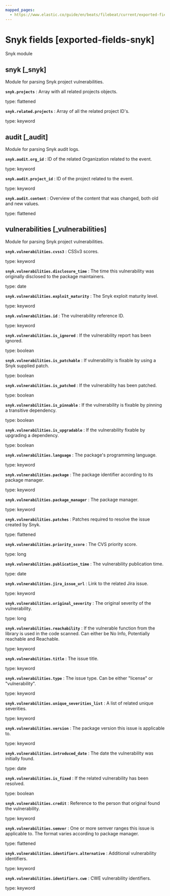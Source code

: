 ```yaml
---
mapped_pages:
  - https://www.elastic.co/guide/en/beats/filebeat/current/exported-fields-snyk.html
---
```


# Snyk fields [exported-fields-snyk]

Snyk module

## snyk [_snyk]

Module for parsing Snyk project vulnerabilities.

**`snyk.projects`**
:   Array with all related projects objects.

type: flattened


**`snyk.related.projects`**
:   Array of all the related project ID's.

type: keyword


## audit [_audit]

Module for parsing Snyk audit logs.

**`snyk.audit.org_id`**
:   ID of the related Organization related to the event.

type: keyword


**`snyk.audit.project_id`**
:   ID of the project related to the event.

type: keyword


**`snyk.audit.content`**
:   Overview of the content that was changed, both old and new values.

type: flattened


## vulnerabilities [_vulnerabilities]

Module for parsing Snyk project vulnerabilities.

**`snyk.vulnerabilities.cvss3`**
:   CSSv3 scores.

type: keyword


**`snyk.vulnerabilities.disclosure_time`**
:   The time this vulnerability was originally disclosed to the package maintainers.

type: date


**`snyk.vulnerabilities.exploit_maturity`**
:   The Snyk exploit maturity level.

type: keyword


**`snyk.vulnerabilities.id`**
:   The vulnerability reference ID.

type: keyword


**`snyk.vulnerabilities.is_ignored`**
:   If the vulnerability report has been ignored.

type: boolean


**`snyk.vulnerabilities.is_patchable`**
:   If vulnerability is fixable by using a Snyk supplied patch.

type: boolean


**`snyk.vulnerabilities.is_patched`**
:   If the vulnerability has been patched.

type: boolean


**`snyk.vulnerabilities.is_pinnable`**
:   If the vulnerability is fixable by pinning a transitive dependency.

type: boolean


**`snyk.vulnerabilities.is_upgradable`**
:   If the vulnerability fixable by upgrading a dependency.

type: boolean


**`snyk.vulnerabilities.language`**
:   The package's programming language.

type: keyword


**`snyk.vulnerabilities.package`**
:   The package identifier according to its package manager.

type: keyword


**`snyk.vulnerabilities.package_manager`**
:   The package manager.

type: keyword


**`snyk.vulnerabilities.patches`**
:   Patches required to resolve the issue created by Snyk.

type: flattened


**`snyk.vulnerabilities.priority_score`**
:   The CVS priority score.

type: long


**`snyk.vulnerabilities.publication_time`**
:   The vulnerability publication time.

type: date


**`snyk.vulnerabilities.jira_issue_url`**
:   Link to the related Jira issue.

type: keyword


**`snyk.vulnerabilities.original_severity`**
:   The original severity of the vulnerability.

type: long


**`snyk.vulnerabilities.reachability`**
:   If the vulnerable function from the library is used in the code scanned. Can either be No Info, Potentially reachable and Reachable.

type: keyword


**`snyk.vulnerabilities.title`**
:   The issue title.

type: keyword


**`snyk.vulnerabilities.type`**
:   The issue type. Can be either "license" or "vulnerability".

type: keyword


**`snyk.vulnerabilities.unique_severities_list`**
:   A list of related unique severities.

type: keyword


**`snyk.vulnerabilities.version`**
:   The package version this issue is applicable to.

type: keyword


**`snyk.vulnerabilities.introduced_date`**
:   The date the vulnerability was initially found.

type: date


**`snyk.vulnerabilities.is_fixed`**
:   If the related vulnerability has been resolved.

type: boolean


**`snyk.vulnerabilities.credit`**
:   Reference to the person that original found the vulnerability.

type: keyword


**`snyk.vulnerabilities.semver`**
:   One or more semver ranges this issue is applicable to. The format varies according to package manager.

type: flattened


**`snyk.vulnerabilities.identifiers.alternative`**
:   Additional vulnerability identifiers.

type: keyword


**`snyk.vulnerabilities.identifiers.cwe`**
:   CWE vulnerability identifiers.

type: keyword


